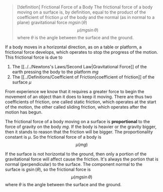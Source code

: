 > [!definition] Frictional Force of a Body 
> The frictional force of a body moving on a surface is, by definition, equal to the product of the coefficient of friction $\mu$ of the body and the normal (as in normal to a plane) gravitational force $m g\sin(\theta)$
> $$\mu(m g\sin\theta)$$
> where $\theta$ is the angle between the surface and the ground.

If a body moves in a horizontal direction, as on a table or platform, a frictional force develops, which operates to stop the progress of the motion. This frictional force is due to

1. The [[../../Newtons's Laws/Second Law|Gravitational Force]] of the earth pressing the body to the platform $mg$
2. The [[../Definitions/Coefficient of Friction|coefficient of friction]] of the surface $\mu$
 

 From experience we know that it requires a greater force to begin the movement of an object than it does to keep it moving. There are thus two coefficients of friction, one called static friction, which operates at the start of the motion, the other called sliding friction, which operates after the motion has begun.

The frictional force of a body moving on a surface is **proportional** to the force of gravity on the body $mg$. If the body is heavier or the gravity bigger, then it stands to reason that the friction will be bigger. The proportionality constant is $\mu$. So the frictional force of a body is
$$\mu (mg)$$

If the surface is not horizontal to the ground, then only a portion of the gravitational force will affect cause the friction. It's always the portion that is normal (perpendicular) to the surface. The component normal to the surface is $g\sin(\theta)$, so the frictional force is
$$\mu(mg\sin\theta)$$
where $\theta$ is the angle between the surface and the ground.